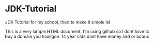 # JDK-Tutorial
JDK Tutorial for my school, tried to make it simple lol

This is a very simple HTML document, I'm using github so I dont have to buy a domain you hooligon.
14 year olds dont have money and or bobux
